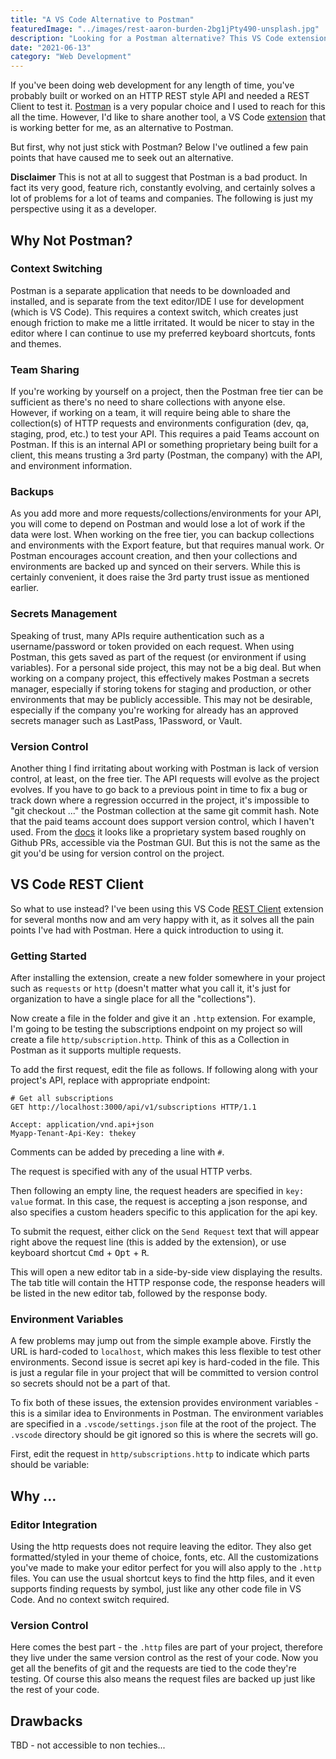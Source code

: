 ```yaml
---
title: "A VS Code Alternative to Postman"
featuredImage: "../images/rest-aaron-burden-2bg1jPty490-unsplash.jpg"
description: "Looking for a Postman alternative? This VS Code extension could be the answer."
date: "2021-06-13"
category: "Web Development"
---
```


If you've been doing web development for any length of time, you've probably built or worked on an HTTP REST style API and needed a REST Client to test it. [Postman](https://www.postman.com/product/rest-client/) is a very popular choice and I used to reach for this all the time. However, I'd like to share another tool, a VS Code [extension](https://marketplace.visualstudio.com/items?itemName=humao.rest-client) that is working better for me, as an alternative to Postman.

But first, why not just stick with Postman? Below I've outlined a few pain points that have caused me to seek out an alternative.

**Disclaimer** This is not at all to suggest that Postman is a bad product. In fact its very good, feature rich, constantly evolving, and certainly solves a lot of problems for a lot of teams and companies. The following is just my perspective using it as a developer.

## Why Not Postman?

### Context Switching

Postman is a separate application that needs to be downloaded and installed, and is separate from the text editor/IDE I use for development (which is VS Code). This requires a context switch, which creates just enough friction to make me a little irritated. It would be nicer to stay in the editor where I can continue to use my preferred keyboard shortcuts, fonts and themes.

### Team Sharing

If you're working by yourself on a project, then the Postman free tier can be sufficient as there's no need to share collections with anyone else. However, if working on a team, it will require being able to share the collection(s) of HTTP requests and environments configuration (dev, qa, staging, prod, etc.) to test your API. This requires a paid Teams account on Postman. If this is an internal API or something proprietary being built for a client, this means trusting a 3rd party (Postman, the company) with the API, and environment information.

### Backups

As you add more and more requests/collections/environments for your API, you will come to depend on Postman and would lose a lot of work if the data were lost. When working on the free tier, you can backup collections and environments with the Export feature, but that requires manual work. Or Postman encourages account creation, and then your collections and environments are backed up and synced on their servers. While this is certainly convenient, it does raise the 3rd party trust issue as mentioned earlier.

### Secrets Management

Speaking of trust, many APIs require authentication such as a username/password or token provided on each request. When using Postman, this gets saved as part of the request (or environment if using variables). For a personal side project, this may not be a big deal. But when working on a company project, this effectively makes Postman a secrets manager, especially if storing tokens for staging and production, or other environments that may be publicly accessible. This may not be desirable, especially if the company you're working for already has an approved secrets manager such as LastPass, 1Password, or Vault.
### Version Control

Another thing I find irritating about working with Postman is lack of version control, at least, on the free tier.  The API requests will evolve as the project evolves. If you have to go back to a previous point in time to fix a bug or track down where a regression occurred in the project, it's impossible to "git checkout ..." the Postman collection at the same git commit hash. Note that the paid teams account does support version control, which I haven't used. From the [docs](https://learning.postman.com/docs/collaborating-in-postman/version-control-for-collections/) it looks like a proprietary system based roughly on Github PRs, accessible via the Postman GUI. But this is not the same as the git you'd be using for version control on the project.

## VS Code REST Client

So what to use instead? I've been using this VS Code [REST Client](https://marketplace.visualstudio.com/items?itemName=humao.rest-client) extension for several months now and am very happy with it, as it solves all the pain points I've had with Postman. Here a quick introduction to using it.

### Getting Started

After installing the extension, create a new folder somewhere in your project such as `requests` or `http` (doesn't matter what you call it, it's just for organization to have a single place for all the "collections").

Now create a file in the folder and give it an `.http` extension. For example, I'm going to be testing the subscriptions endpoint on my project so will create a file `http/subscription.http`. Think of this as a Collection in Postman as it supports multiple requests.

To add the first request, edit the file as follows. If following along with your project's API, replace with appropriate endpoint:

```http
# Get all subscriptions
GET http://localhost:3000/api/v1/subscriptions HTTP/1.1

Accept: application/vnd.api+json
Myapp-Tenant-Api-Key: thekey
```

Comments can be added by preceding a line with `#`.

The request is specified with any of the usual HTTP verbs.

Then following an empty line, the request headers are specified in `key: value` format. In this case, the request is accepting a json response, and also specifies a custom headers specific to this application for the api key.

To submit the request, either click on the `Send Request` text that will appear right above the request line (this is added by the extension), or use keyboard shortcut <kbd>Cmd</kbd> + <kbd>Opt</kbd> + <kbd>R</kbd>.

This will open a new editor tab in a side-by-side view displaying the results. The tab title will contain the HTTP response code, the response headers will be listed in the new editor tab, followed by the response body.

### Environment Variables

A few problems may jump out from the simple example above. Firstly the URL is hard-coded to `localhost`, which makes this less flexible to test other environments. Second issue is secret api key is hard-coded in the file. This is just a regular file in your project that will be committed to version control so secrets should not be a part of that.

To fix both of these issues, the extension provides environment variables - this is a similar idea to Environments in Postman. The environment variables are specified in a `.vscode/settings.json` file at the root of the project. The `.vscode` directory should be git ignored so this is where the secrets will go.

First, edit the request in `http/subscriptions.http` to indicate which parts should be variable:

## Why ...

### Editor Integration

Using the http requests does not require leaving the editor. They also get formatted/styled in your theme of choice, fonts, etc. All the customizations you've made to make your editor perfect for you will also apply to the `.http` files. You can use the usual shortcut keys to find the http files, and it even supports finding requests by symbol, just like any other code file in VS Code. And no context switch required.

### Version Control

Here comes the best part - the `.http` files are part of your project, therefore they live under the same version control as the rest of your code. Now you get all the benefits of git and the requests are tied to the code they're testing. Of course this also means the request files are backed up just like the rest of your code.

## Drawbacks

TBD - not accessible to non techies...